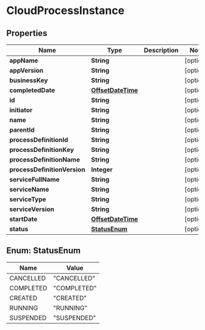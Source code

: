 
# CloudProcessInstance

## Properties
Name | Type | Description | Notes
------------ | ------------- | ------------- | -------------
**appName** | **String** |  |  [optional]
**appVersion** | **String** |  |  [optional]
**businessKey** | **String** |  |  [optional]
**completedDate** | [**OffsetDateTime**](OffsetDateTime.md) |  |  [optional]
**id** | **String** |  |  [optional]
**initiator** | **String** |  |  [optional]
**name** | **String** |  |  [optional]
**parentId** | **String** |  |  [optional]
**processDefinitionId** | **String** |  |  [optional]
**processDefinitionKey** | **String** |  |  [optional]
**processDefinitionName** | **String** |  |  [optional]
**processDefinitionVersion** | **Integer** |  |  [optional]
**serviceFullName** | **String** |  |  [optional]
**serviceName** | **String** |  |  [optional]
**serviceType** | **String** |  |  [optional]
**serviceVersion** | **String** |  |  [optional]
**startDate** | [**OffsetDateTime**](OffsetDateTime.md) |  |  [optional]
**status** | [**StatusEnum**](#StatusEnum) |  |  [optional]


<a name="StatusEnum"></a>
## Enum: StatusEnum
Name | Value
---- | -----
CANCELLED | &quot;CANCELLED&quot;
COMPLETED | &quot;COMPLETED&quot;
CREATED | &quot;CREATED&quot;
RUNNING | &quot;RUNNING&quot;
SUSPENDED | &quot;SUSPENDED&quot;



